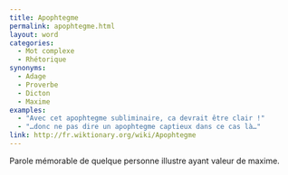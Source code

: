 ```yaml
---
title: Apophtegme
permalink: apophtegme.html
layout: word
categories:
  - Mot complexe
  - Rhétorique
synonyms:
  - Adage
  - Proverbe
  - Dicton
  - Maxime
examples:
  - "Avec cet apophtegme subliminaire, ca devrait être clair !"
  - "…donc ne pas dire un apophtegme captieux dans ce cas là…"
link: http://fr.wiktionary.org/wiki/Apophtegme
---
```


Parole mémorable de quelque personne illustre ayant valeur de maxime.

